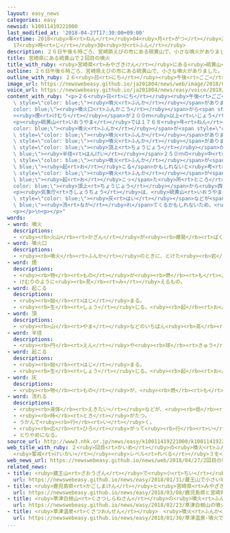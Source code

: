 ```yaml
---
layout: easy_news
categories: easy
newsid: k10011419221000
last_modified_at: '2018-04-27T17:30:00+09:00'
datetime: 2018<ruby>年<rt>ねん</rt></ruby>04<ruby>月<rt>がつ</rt></ruby>27<ruby>日<rt>にち</rt></ruby>
  17<ruby>時<rt>じ</rt></ruby>30<ruby>分<rt>ふん</rt></ruby>
description: ２６日午後６時ごろ、宮崎県えびの市にある硫黄山で、小さな噴火がありました。
title: 宮崎県にある硫黄山で２回目の噴火
title_with_ruby: <ruby>宮崎県<rt>みやざきけん</rt></ruby>にある<ruby>硫黄山<rt>いおうやま</rt></ruby>で２<ruby>回<rt>かい</rt></ruby><ruby>目<rt>め</rt></ruby>の<ruby>噴火<rt>ふんか</rt></ruby>
outline: ２６日午後６時ごろ、宮崎県えびの市にある硫黄山で、小さな噴火がありました。
outline_with_ruby: ２６<ruby>日<rt>にち</rt></ruby><ruby>午後<rt>ごご</rt></ruby>６<ruby>時<rt>じ</rt></ruby>ごろ、<ruby>宮崎県<rt>みやざきけん</rt></ruby>えびの<ruby>市<rt>し</rt></ruby>にある<ruby>硫黄山<rt>いおうやま</rt></ruby>で、<ruby>小<rt>ちい</rt></ruby>さな<ruby>噴火<rt>ふんか</rt></ruby>がありました。
image_url: https://newswebeasy.github.io/ja201804/news/web/image/2018/04/27/K10011419221_1804270435_1804270437_01_03.jpg
voice_url: https://newswebeasy.github.io/ja201804/news/easy/voice/2018/04/27/k10011419221000.mp4
content_with_ruby: "<p>２６<ruby>日<rt>にち</rt></ruby><ruby>午後<rt>ごご</rt></ruby>６<ruby>時<rt>じ</rt></ruby>ごろ、<ruby>宮崎県<rt>みやざきけん</rt></ruby>えびの<ruby>市<rt>し</rt></ruby>にある<ruby>硫黄山<rt>いおうやま</rt></ruby>で、<ruby>小<rt>ちい</rt></ruby>さな<span\
  \ style=\"color: blue;\"><ruby>噴火<rt>ふんか</rt></ruby></span>がありました。<span style=\"\
  color: blue;\"><ruby>噴火口<rt>ふんかこう</rt></ruby></span>から<span style=\"color: blue;\"\
  ><ruby>煙<rt>けむり</rt></ruby></span>が２００ｍ<ruby>以上<rt>いじょう</rt></ruby>あがりました。</p>\n\
  <p><ruby>硫黄山<rt>いおうやま</rt></ruby>では１７６８<ruby>年<rt>ねん</rt></ruby>から<span style=\"\
  color: blue;\"><ruby>噴火<rt>ふんか</rt></ruby></span>が<span style=\"color: blue;\"><ruby>起<rt>お</rt></ruby>こっ</span>ていませんでしたが、<ruby>今月<rt>こんげつ</rt></ruby>１９<ruby>日<rt>にち</rt></ruby>にも<span\
  \ style=\"color: blue;\"><ruby>噴火<rt>ふんか</rt></ruby></span>がありました。２６<ruby>日<rt>にち</rt></ruby>は、１９<ruby>日<rt>にち</rt></ruby>と<ruby>別<rt>べつ</rt></ruby>の<ruby>場所<rt>ばしょ</rt></ruby>で２<ruby>回<rt>かい</rt></ruby><ruby>目<rt>め</rt></ruby>の<span\
  \ style=\"color: blue;\"><ruby>噴火<rt>ふんか</rt></ruby></span>がありました。</p>\n<p><ruby>気象庁<rt>きしょうちょう</rt></ruby>は、<ruby>硫黄山<rt>いおうやま</rt></ruby>の<span\
  \ style=\"color: blue;\"><ruby>頂上<rt>ちょうじょう</rt></ruby></span>から<span style=\"color:\
  \ blue;\"><ruby>半径<rt>はんけい</rt></ruby></span>２５０ｍの<ruby>中<rt>なか</rt></ruby>で<span\
  \ style=\"color: blue;\"><ruby>噴火<rt>ふんか</rt></ruby></span>が<span style=\"color:\
  \ blue;\"><ruby>起<rt>お</rt></ruby>こる</span>かもしれないと<ruby>考<rt>かんが</rt></ruby>えていました。しかし、２６<ruby>日<rt>にち</rt></ruby>に<span\
  \ style=\"color: blue;\"><ruby>噴火<rt>ふんか</rt></ruby></span>が<span style=\"color:\
  \ blue;\"><ruby>起<rt>お</rt></ruby>こっ</span>た<ruby>所<rt>ところ</rt></ruby>は、<span style=\"\
  color: blue;\"><ruby>頂上<rt>ちょうじょう</rt></ruby></span>から<ruby>西側<rt>にしがわ</rt></ruby>に５００ｍぐらいの<ruby>所<rt>ところ</rt></ruby>でした。</p>\n\
  <p><ruby>気象庁<rt>きしょうちょう</rt></ruby>は、<ruby>硫黄山<rt>いおうやま</rt></ruby>から２ｋｍぐらいの<ruby>所<rt>ところ</rt></ruby>までは、<ruby>大<rt>おお</rt></ruby>きな<ruby>石<rt>いし</rt></ruby>が<ruby>飛<rt>と</rt></ruby>んできたり、<ruby>熱<rt>あつ</rt></ruby>い<span\
  \ style=\"color: blue;\"><ruby>灰<rt>はい</rt></ruby></span>などが<span style=\"color:\
  \ blue;\"><ruby>流<rt>なが</rt></ruby>れ</span>てくるかもしれないため、<ruby>気<rt>き</rt></ruby>をつけるように<ruby>言<rt>い</rt></ruby>っています。えびの<ruby>市<rt>し</rt></ruby>は<ruby>硫黄山<rt>いおうやま</rt></ruby>から２ｋｍ<ruby>以内<rt>いない</rt></ruby>には<ruby>入<rt>はい</rt></ruby>らないように<ruby>言<rt>い</rt></ruby>っています。</p>\n\
  <p></p>\n<p></p>"
words:
- word: 噴火
  descriptions:
  - <ruby><rb>火山</rb><rt>かざん</rt></ruby>が<ruby><rb>爆発</rb><rt>ばくはつ</rt></ruby>して、とけた<ruby><rb>溶岩</rb><rt>ようがん</rt></ruby>や、<ruby><rb>火山灰</rb><rt>かざんばい</rt></ruby>・<ruby><rb>水蒸気</rb><rt>すいじょうき</rt></ruby>・ガスをふき<ruby><rb>出</rb><rt>だ</rt></ruby>すこと。
- word: 噴火口
  descriptions:
  - <ruby><rb>噴火</rb><rt>ふんか</rt></ruby>のときに、とけた<ruby><rb>岩</rb><rt>いわ</rt></ruby>やガスなどのふき<ruby><rb>出</rb><rt>で</rt></ruby>る<ruby><rb>所</rb><rt>ところ</rt></ruby>。<ruby><rb>火口</rb><rt>かこう</rt></ruby>。
- word: 煙
  descriptions:
  - <ruby><rb>物</rb><rt>もの</rt></ruby>が<ruby><rb>燃</rb><rt>も</rt></ruby>えるときに<ruby><rb>出</rb><rt>で</rt></ruby>る<ruby><rb>気体</rb><rt>きたい</rt></ruby>。けむ。けぶり。
  - けむりのように<ruby><rb>見</rb><rt>み</rt></ruby>えるもの。
- word: 起こる
  descriptions:
  - <ruby><rb>始</rb><rt>はじ</rt></ruby>まる。
  - <ruby><rb>生</rb><rt>しょう</rt></ruby>じる。<ruby><rb>起</rb><rt>お</rt></ruby>きる。
- word: 頂
  descriptions:
  - <ruby><rb>山</rb><rt>やま</rt></ruby>などのいちばん<ruby><rb>高</rb><rt>たか</rt></ruby>い<ruby><rb>所</rb><rt>ところ</rt></ruby>。<ruby><rb>頂上</rb><rt>ちょうじょう</rt></ruby>。
- word: 半径
  descriptions:
  - <ruby><rb>円</rb><rt>えん</rt></ruby>や<ruby><rb>球</rb><rt>きゅう</rt></ruby>の<ruby><rb>中心</rb><rt>ちゅうしん</rt></ruby>と、<ruby><rb>円周</rb><rt>えんしゅう</rt></ruby>または<ruby><rb>球面</rb><rt>きゅうめん</rt></ruby>とを<ruby><rb>結</rb><rt>むす</rt></ruby>ぶ<ruby><rb>直線</rb><rt>ちょくせん</rt></ruby>の<ruby><rb>長</rb><rt>なが</rt></ruby>さ。<ruby><rb>直径</rb><rt>ちょっけい</rt></ruby>の<ruby><rb>半分</rb><rt>はんぶん</rt></ruby>。
- word: 起こる
  descriptions:
  - <ruby><rb>始</rb><rt>はじ</rt></ruby>まる。
  - <ruby><rb>生</rb><rt>しょう</rt></ruby>じる。<ruby><rb>起</rb><rt>お</rt></ruby>きる。
- word: 灰
  descriptions:
  - <ruby><rb>物</rb><rt>もの</rt></ruby>が、<ruby><rb>燃</rb><rt>も</rt></ruby>えたあとに<ruby><rb>残</rb><rt>のこ</rt></ruby>る<ruby><rb>粉</rb><rt>こな</rt></ruby>のようなもの。
- word: 流れる
  descriptions:
  - <ruby><rb>液体</rb><rt>えきたい</rt></ruby>などが、<ruby><rb>低</rb><rt>ひく</rt></ruby>いほうへ<ruby><rb>動</rb><rt>うご</rt></ruby>く。
  - <ruby><rb>時</rb><rt>とき</rt></ruby>がたつ。
  - うかんで<ruby><rb>行</rb><rt>い</rt></ruby>く。
  - <ruby><rb>広</rb><rt>ひろ</rt></ruby>がって<ruby><rb>行</rb><rt>い</rt></ruby>く。
  - とりやめになる。
source_url: http://www3.nhk.or.jp/news/easy/k10011419221000/k10011419221000.html
web_title_with_ruby: ２<ruby>回目<rt>かいめ</rt></ruby>の<ruby>噴火<rt>ふんか</rt></ruby><ruby>速報<rt>そくほう</rt></ruby>の<ruby>硫黄山<rt>いおうざん</rt></ruby>
  <ruby>警戒<rt>けいかい</rt></ruby><ruby>レベル<rt>れべる</rt></ruby>３を<ruby>継続<rt>けいぞく</rt></ruby>
web_news_url: https://newswebeasy.github.io/news/web/2018/04/27/2回目の噴火速報の硫黄山-警戒レベル3を継続
related_news:
- title: <ruby>蔵王山<rt>ざおうざん</rt></ruby>で<ruby>小<rt>ちい</rt></ruby>さい<ruby>噴火<rt>ふんか</rt></ruby>があるかもしれない　<ruby>気<rt>き</rt></ruby>をつけて
  url: https://newswebeasy.github.io/news/easy/2018/01/31/蔵王山で小さい噴火があるかもしれない-気をつけて
- title: <ruby>鹿児島県<rt>かごしまけん</rt></ruby>と<ruby>宮崎県<rt>みやざきけん</rt></ruby>の<ruby>間<rt>あいだ</rt></ruby>にある<ruby>新燃岳<rt>しんもえだけ</rt></ruby>　<ruby>噴火<rt>ふんか</rt></ruby>が<ruby>続<rt>つづ</rt></ruby>く
  url: https://newswebeasy.github.io/news/easy/2018/03/08/鹿児島県と宮崎県の間にある新燃岳-噴火が続く
- title: <ruby>草津白根山<rt>くさつしらねさん</rt></ruby>の<ruby>噴火<rt>ふんか</rt></ruby>から１か<ruby>月<rt>げつ</rt></ruby>　スキーに<ruby>来<rt>く</rt></ruby>る<ruby>人<rt>ひと</rt></ruby>は４０％<ruby>減<rt>へ</rt></ruby>る
  url: https://newswebeasy.github.io/news/easy/2018/02/23/草津白根山の噴火から1か月-スキーに来る人は40減る
- title: <ruby>草津温泉<rt>くさつおんせん</rt></ruby>　<ruby>噴火<rt>ふんか</rt></ruby>で<ruby>約<rt>やく</rt></ruby>５５００<ruby>件<rt>けん</rt></ruby>のキャンセルが<ruby>出<rt>で</rt></ruby>る
  url: https://newswebeasy.github.io/news/easy/2018/01/30/草津温泉-噴火で約5500件のキャンセルが出る
...
```

